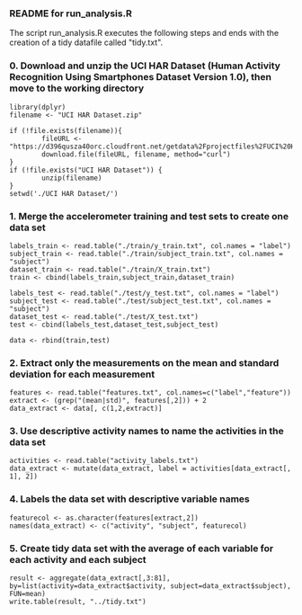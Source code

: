### README for run_analysis.R


The script run_analysis.R executes the following steps and ends with the creation of a tidy datafile called "tidy.txt".

### 0. Download and unzip the UCI HAR Dataset (Human Activity Recognition Using Smartphones Dataset Version 1.0), then move to the working directory
```{r}
library(dplyr)
filename <- "UCI HAR Dataset.zip"

if (!file.exists(filename)){
        fileURL <- "https://d396qusza40orc.cloudfront.net/getdata%2Fprojectfiles%2FUCI%20HAR%20Dataset.zip"
        download.file(fileURL, filename, method="curl")
}  
if (!file.exists("UCI HAR Dataset")) { 
        unzip(filename)
}
setwd('./UCI HAR Dataset/')
```

### 1. Merge the accelerometer training and test sets to create one data set
```{r}
labels_train <- read.table("./train/y_train.txt", col.names = "label")
subject_train <- read.table("./train/subject_train.txt", col.names = "subject")
dataset_train <- read.table("./train/X_train.txt")
train <- cbind(labels_train,subject_train,dataset_train)

labels_test <- read.table("./test/y_test.txt", col.names = "label")
subject_test <- read.table("./test/subject_test.txt", col.names = "subject")
dataset_test <- read.table("./test/X_test.txt")
test <- cbind(labels_test,dataset_test,subject_test)

data <- rbind(train,test)
```

### 2. Extract only the measurements on the mean and standard deviation for each measurement
```{r}
features <- read.table("features.txt", col.names=c("label","feature"))
extract <- (grep("(mean|std)", features[,2])) + 2
data_extract <- data[, c(1,2,extract)]
```

### 3. Use descriptive activity names to name the activities in the data set
```{r}
activities <- read.table("activity_labels.txt")
data_extract <- mutate(data_extract, label = activities[data_extract[, 1], 2])
```

### 4. Labels the data set with descriptive variable names
```{r}
featurecol <- as.character(features[extract,2])
names(data_extract) <- c("activity", "subject", featurecol)
```

### 5. Create tidy data set with the average of each variable for each activity and each subject
```{r}
result <- aggregate(data_extract[,3:81], by=list(activity=data_extract$activity, subject=data_extract$subject), FUN=mean)
write.table(result, "../tidy.txt")
```

